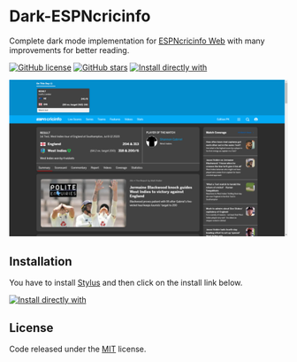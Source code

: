 # Dark-ESPNcricinfo

Complete dark mode implementation for [ESPNcricinfo Web](https://www.espncricinfo.com/) with many improvements for better reading.

[![GitHub license](https://img.shields.io/badge/License-MIT-yellow?style=flat&label=License&maxAge=2592000)](https://github.com/faizananwerali/dark-espncricinfo/blob/master/LICENSE) [![GitHub stars](https://img.shields.io/github/stars/faizananwerali/dark-espncricinfo?style=flat&label=Stars&maxAge=2592000)](https://GitHub.com/faizananwerali/dark-espncricinfo/stargazers/) [![Install directly with](https://img.shields.io/badge/Install%20directly%20with-Stylus-116b59.svg?longCache=true&style=flat)](https://raw.githubusercontent.com/faizananwerali/dark-espncricinfo/master/es.user.css)

![Dark ESPNcricinfo](https://raw.githubusercontent.com/faizananwerali/dark-espncricinfo/master/images/preview.png)

## Installation

You have to install [Stylus](https://add0n.com/stylus.html) and then click on the install link below.

[![Install directly with](https://img.shields.io/badge/Install%20directly%20with-Stylus-116b59.svg?longCache=true&style=flat)](https://raw.githubusercontent.com/faizananwerali/dark-espncricinfo/master/es.user.css)

## License

Code released under the [MIT](https://github.com/vednoc/dark-whatsapp/blob/master/license) license.